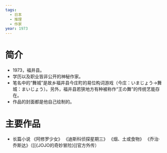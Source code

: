 ```yaml
---
tags:
  - 日本
  - 推理
  - 作家
year: 1973
---
```

# 简介

- 1973，褔井县。
- 学历以及职业皆非公开的神秘作家。
- 笔名中的“舞城”是故乡福井县今庄町的易位构词游戏（今庄：いまじょう→舞城：まいじょう）。另外，福井县若狭地方有种被称作“王の舞”的传统艺能存在。
- 作品的封面都是他自己绘制的。
# 主要作品

- 长篇小说
《阿修罗少女》
《迪斯科侦探星期三》
《烟、土或食物》
《乔治·乔斯达》（[[《JOJO的奇妙冒险》]]官方外传）